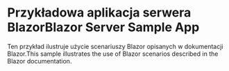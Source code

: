 # <a name="blazor-server-sample-app"></a><span data-ttu-id="a8c04-101">Przykładowa aplikacja serwera Blazor</span><span class="sxs-lookup"><span data-stu-id="a8c04-101">Blazor Server Sample App</span></span>

<span data-ttu-id="a8c04-102">Ten przykład ilustruje użycie scenariuszy Blazor opisanych w dokumentacji Blazor.</span><span class="sxs-lookup"><span data-stu-id="a8c04-102">This sample illustrates the use of Blazor scenarios described in the Blazor documentation.</span></span>
